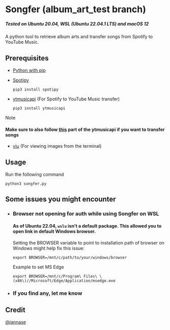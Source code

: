 # Songfer (album_art_test branch)
##### Tested on Ubuntu 20.04, WSL (Ubuntu 22.04.1 LTS) and macOS 12
A python tool to retrieve album arts and transfer songs from Spotify to YouTube Music.


## Prerequisites

- [Python with pip](https://www.python.org/downloads/)

- [Spotipy](https://spotipy.readthedocs.io/en/master/)

  ```
  pip3 install spotipy
  ```
- [ytmusicapi](https://ytmusicapi.readthedocs.io/en/latest/) (For Spotify to YouTube Music transfer)

  ```
  pip3 install ytmusicapi
  ```
> [!NOTE]
> #### Make sure to also follow [this](https://ytmusicapi.readthedocs.io/en/latest/setup.html#authenticated-requests) part of the ytmusicapi if you want to transfer songs

- [viu](https://github.com/atanunq/viu) (For viewing images from the terminal)

## Usage

Run the following command
```
python3 songfer.py
```

## Some issues you might encounter

- ### Browser not opening for auth while using Songfer on WSL

  #### As of Ubuntu 22.04, `wslu` isn't a default package. This allowed you to open link in default Windows browser.
  
    Setting the BROWSER variable to point to installation path of browser on Windows might help fix this issue: 

    ```
    export BROWSER=/mnt/c/path/to/your/windows/browser
    ```

    Example to set MS Edge 

    ```
    export BROWSER=/mnt/c/Program\ Files\ \(x86\)//Microsoft/Edge/Application/msedge.exe
    ```

- ### If you find any, let me know

## Credit

<a href="https://gist.github.com/iannase/38427b791a860a1f791b5fbba1791592">@iannase</a>

